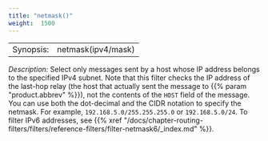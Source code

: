 ```yaml
---
title: "netmask()"
weight:  1500
---
```

<!-- DISCLAIMER: This file is based on the syslog-ng Open Source Edition documentation https://github.com/balabit/syslog-ng-ose-guides/commit/2f4a52ee61d1ea9ad27cb4f3168b95408fddfdf2 and is used under the terms of The syslog-ng Open Source Edition Documentation License. The file has been modified by Axoflow. -->

|           |                    |
| --------- | ------------------ |
| Synopsis: | netmask(ipv4/mask) |

*Description:* Select only messages sent by a host whose IP address belongs to the specified IPv4 subnet. Note that this filter checks the IP address of the last-hop relay (the host that actually sent the message to {{% param "product.abbrev" %}}), not the contents of the `HOST` field of the message. You can use both the dot-decimal and the CIDR notation to specify the netmask. For example, `192.168.5.0/255.255.255.0` or `192.168.5.0/24`. To filter IPv6 addresses, see {{% xref "/docs/chapter-routing-filters/filters/reference-filters/filter-netmask6/_index.md" %}}.
